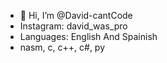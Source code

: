 - 👋 Hi, I’m @David-cantCode
- Instagram: david_was_pro
- Languages: English And Spainish
- nasm, c, c++, c#, py

<!---
David-cantCode/David-cantCode is a ✨ special ✨ repository because its `README.md` (this file) appears on your GitHub profile.
You can click the Preview link to take a look at your changes.
--->
